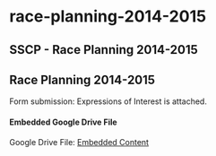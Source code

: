 # race-planning-2014-2015

## SSCP - Race Planning 2014-2015

## Race Planning 2014-2015

Form submission: Expressions of Interest is attached.&#x20;

#### Embedded Google Drive File

Google Drive File: [Embedded Content](https://drive.google.com/embeddedfolderview?id=1AAEbXQNTN2ZXuq49l3xvphs6sfIRqbyY#list)
